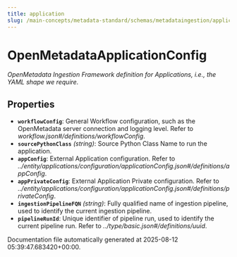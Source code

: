 ```yaml
---
title: application
slug: /main-concepts/metadata-standard/schemas/metadataingestion/application
---
```


# OpenMetadataApplicationConfig

*OpenMetadata Ingestion Framework definition for Applications, i.e., the YAML shape we require.*

## Properties

- **`workflowConfig`**: General Workflow configuration, such as the OpenMetadata server connection and logging level. Refer to *workflow.json#/definitions/workflowConfig*.
- **`sourcePythonClass`** *(string)*: Source Python Class Name to run the application.
- **`appConfig`**: External Application configuration. Refer to *../entity/applications/configuration/applicationConfig.json#/definitions/appConfig*.
- **`appPrivateConfig`**: External Application Private configuration. Refer to *../entity/applications/configuration/applicationConfig.json#/definitions/privateConfig*.
- **`ingestionPipelineFQN`** *(string)*: Fully qualified name of ingestion pipeline, used to identify the current ingestion pipeline.
- **`pipelineRunId`**: Unique identifier of pipeline run, used to identify the current pipeline run. Refer to *../type/basic.json#/definitions/uuid*.


Documentation file automatically generated at 2025-08-12 05:39:47.683420+00:00.
